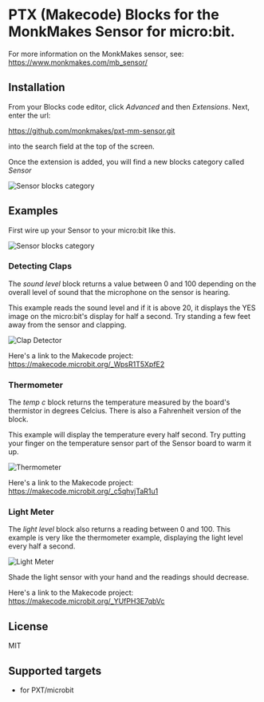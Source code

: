 # PTX (Makecode) Blocks for the MonkMakes Sensor for micro:bit.

For more information on the MonkMakes sensor, see: https://www.monkmakes.com/mb_sensor/


## Installation

From your Blocks code editor, click _Advanced_ and then _Extensions_. Next, enter the url: 

https://github.com/monkmakes/pxt-mm-sensor.git

into the search field at the top of the screen.

Once the extension is added, you will find a new blocks category called _Sensor_

![Sensor blocks category](https://github.com/monkmakes/pxt-sensor/blob/master/figs/blocks.png?raw=true)

## Examples

First wire up your Sensor to your micro:bit like this.

![Sensor blocks category](https://github.com/monkmakes/pxt-sensor/blob/master/figs/connecting.png?raw=true)


### Detecting Claps

The _sound level_ block returns a value between 0 and 100 depending on the overall level of sound that the microphone on the sensor is hearing.

This example reads the sound level and if it is above 20, it displays the YES image on the micro:bit's display for half a second. Try standing a few feet away from the sensor and clapping.

![Clap Detector](https://github.com/monkmakes/pxt-sensor/blob/master/figs/clap_code.png?raw=true)

Here's a link to the Makecode project: https://makecode.microbit.org/_WpsR1T5XpfE2


### Thermometer

The _temp c_ block returns the temperature measured by the board's thermistor in degrees Celcius. There is also a Fahrenheit version of the block.

This example will display the temperature every half second. Try putting your finger on the temperature sensor part of the Sensor board to warm it up.

![Thermometer](https://github.com/monkmakes/pxt-sensor/blob/master/figs/thermometer_code.png?raw=true)

Here's a link to the Makecode project: https://makecode.microbit.org/_c5qhvjTaR1u1


### Light Meter

The _light level_ block also returns a reading between 0 and 100. This example is very like the thermometer example, displaying the light level every half a second.

![Light Meter](https://github.com/monkmakes/pxt-sensor/blob/master/figs/light_meter_code.png?raw=true)

Shade the light sensor with your hand and the readings should decrease.

Here's a link to the Makecode project: https://makecode.microbit.org/_YUfPH3E7qbVc



## License
MIT


## Supported targets

* for PXT/microbit

